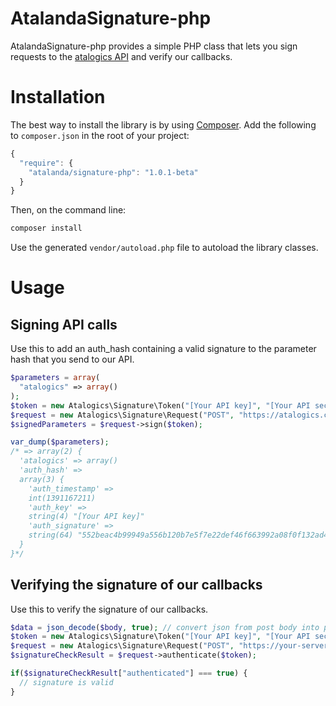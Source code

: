 
AtalandaSignature-php
==================

AtalandaSignature-php provides a simple PHP class that lets you sign requests to the [atalogics API](http://atalogics.com) and verify our callbacks.

Installation
============

The best way to install the library is by using [Composer](http://getcomposer.org). Add the following to `composer.json` in the root of your project:

``` javascript
{ 
  "require": {
    "atalanda/signature-php": "1.0.1-beta"
  }
}
```

Then, on the command line:

``` bash
composer install
```

Use the generated `vendor/autoload.php` file to autoload the library classes.

Usage
=====

Signing API calls
-----------------
Use this to add an auth_hash containing a valid signature to the parameter hash that you send to our API.
``` php
$parameters = array(
  "atalogics" => array()
);
$token = new Atalogics\Signature\Token("[Your API key]", "[Your API secret]");
$request = new Atalogics\Signature\Request("POST", "https://atalogics.com/api/order", $parameters);
$signedParameters = $request->sign($token);

var_dump($parameters);
/* => array(2) {
  'atalogics' => array()
  'auth_hash' =>
  array(3) {
    'auth_timestamp' =>
    int(1391167211)
    'auth_key' =>
    string(4) "[Your API key]"
    'auth_signature' =>
    string(64) "552beac4b99949a556b120b7e5f7e22def46f663992a08f0f132ad4afee68b9f"
  }
}*/
```

Verifying the signature of our callbacks
--------------
Use this to verify the signature of our callbacks.
``` php
$data = json_decode($body, true); // convert json from post body into php array
$token = new Atalogics\Signature\Token("[Your API key]", "[Your API secret]");
$request = new Atalogics\Signature\Request("POST", "https://your-server.com/callback", $data);
$signatureCheckResult = $request->authenticate($token);

if($signatureCheckResult["authenticated"] === true) {
  // signature is valid
}
```

